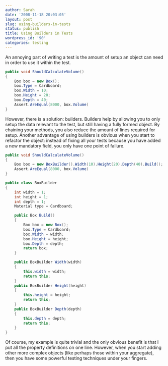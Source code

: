 ```yaml
---
author: Sarah
date: '2008-11-18 20:03:05'
layout: post
slug: using-builders-in-tests
status: publish
title: Using Builders in Tests
wordpress_id: '90'
categories: testing
---
```


An annoying part of writing a test is the amount of setup an object can need in order to use it within the test. 
``` csharp
public void ShouldCalculateVolume()
{
	Box box = new Box();
	box.Type = Cardboard;
	box.Width = 10;
	box.Height = 20;
	box.Depth = 40;
	Assert.AreEqual(8000, box.Volume)
}
```

However, there is a solution: builders. Builders help by allowing you to only setup the data relevant to the test, but still having a fully formed object. By chaining your methods, you also reduce the amount of lines required for setup. Another advantage of using builders is obvious when you start to refactor the object: instead of fixing all your tests because you have added a new mandatory field, you only have one point of failure.

``` csharp
public void ShouldCalculateVolume()
{
	Box box = new BoxBuilder().Width(10).Height(20).Depth(40).Build();
	Assert.AreEqual(8000, box.Volume)
}

public class BoxBuilder
{
	int width = 1;
	int height = 1;
	int depth = 1;
	Material type = Cardboard;

	public Box Build()
	{
		Box box = new Box();
		box.Type = Cardboard;
		box.Width = width;
		box.Height = height;
		box.Depth = depth;
		return box;
	}

	public BoxBuilder Width(width)
	{
		this.width = width;
		return this;
	}
	public BoxBuilder Height(height)
	{
		this.height = height;
		return this;
	}
	public BoxBuilder Depth(depth)
	{
		this.depth = depth;
		return this;
	}
}
```

Of course, my example is quite trivial and the only obvious benefit is that I put all the property definitions on one line. However, when you start adding other more complex objects (like perhaps those within your aggregate), then you have some powerful testing techniques under your fingers.